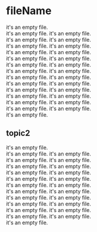 # fileName

it's an empty file.  
it's an empty file.  it's an empty file.  
it's an empty file.  it's an empty file.  
it's an empty file.  it's an empty file.  
it's an empty file.  it's an empty file.  
it's an empty file.  it's an empty file.  
it's an empty file.  it's an empty file.  
it's an empty file.  it's an empty file.  
it's an empty file.  it's an empty file.  
it's an empty file.  it's an empty file.  
it's an empty file.  it's an empty file.  
it's an empty file.  it's an empty file.  
it's an empty file.  it's an empty file.  
it's an empty file.  it's an empty file.  
it's an empty file.  
## topic2
it's an empty file.  
it's an empty file.  it's an empty file.  
it's an empty file.  it's an empty file.  
it's an empty file.  it's an empty file.  
it's an empty file.  it's an empty file.  
it's an empty file.  it's an empty file.  
it's an empty file.  it's an empty file.  
it's an empty file.  it's an empty file.  
it's an empty file.  it's an empty file.  
it's an empty file.  it's an empty file.  
it's an empty file.  it's an empty file.  
it's an empty file.  it's an empty file.  
it's an empty file.  

